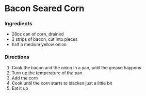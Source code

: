 # Bacon Seared Corn

### Ingredients

* 28oz can of corn, drained
* 3 strips of bacon, cut into pieces
* half a medium yellow onion

### Directions

1. Cook the bacon and the onion in a pan, until the grease happens
2. Turn up the temperature of the pan
3. Add the corn
4. Cook until the corn starts to blacken just a little bit
5. Eat it up

